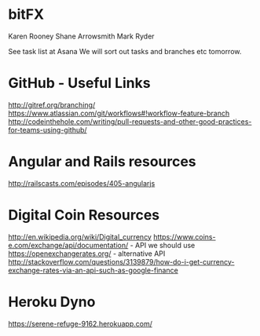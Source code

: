 bitFX
=====

Karen Rooney
Shane Arrowsmith
Mark Ryder

See task list at Asana
We will sort out tasks and branches etc tomorrow.

GitHub - Useful Links
=====================

http://gitref.org/branching/
https://www.atlassian.com/git/workflows#!workflow-feature-branch
http://codeinthehole.com/writing/pull-requests-and-other-good-practices-for-teams-using-github/

Angular and Rails resources
============================
http://railscasts.com/episodes/405-angularjs

Digital Coin Resources
=======================
http://en.wikipedia.org/wiki/Digital_currency
https://www.coins-e.com/exchange/api/documentation/ - API we should use
https://openexchangerates.org/    - alternative API
http://stackoverflow.com/questions/3139879/how-do-i-get-currency-exchange-rates-via-an-api-such-as-google-finance

Heroku Dyno
=============
https://serene-refuge-9162.herokuapp.com/

